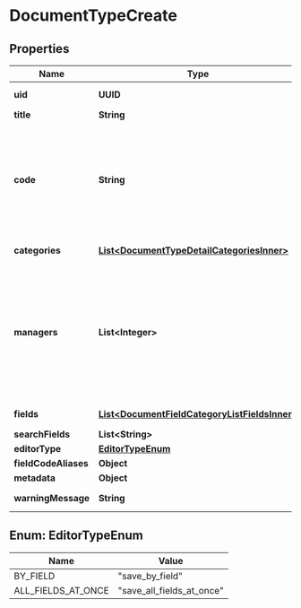 

# DocumentTypeCreate


## Properties

| Name | Type | Description | Notes |
|------------ | ------------- | ------------- | -------------|
|**uid** | **UUID** |  |  [optional] [readonly] |
|**title** | **String** |  |  |
|**code** | **String** | Field codes must be lowercase, should start with a Latin letter, and contain  only Latin letters, digits, and underscores. |  |
|**categories** | [**List&lt;DocumentTypeDetailCategoriesInner&gt;**](DocumentTypeDetailCategoriesInner.md) |  |  [optional] [readonly] |
|**managers** | **List&lt;Integer&gt;** | Choose which users can modify this Document Type. Users chosen as Managers can be of any System-Level Permission. |  [optional] |
|**fields** | [**List&lt;DocumentFieldCategoryListFieldsInner&gt;**](DocumentFieldCategoryListFieldsInner.md) |  |  [optional] [readonly] |
|**searchFields** | **List&lt;String&gt;** |  |  [optional] |
|**editorType** | [**EditorTypeEnum**](#EditorTypeEnum) |  |  |
|**fieldCodeAliases** | **Object** |  |  [optional] |
|**metadata** | **Object** |  |  [optional] |
|**warningMessage** | **String** |  |  [optional] [readonly] |



## Enum: EditorTypeEnum

| Name | Value |
|---- | -----|
| BY_FIELD | &quot;save_by_field&quot; |
| ALL_FIELDS_AT_ONCE | &quot;save_all_fields_at_once&quot; |



